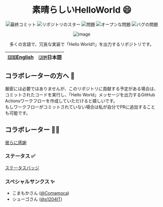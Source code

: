 <div align="center">

# 素晴らしいHelloWorld 😄

![最終コミット](https://img.shields.io/github/last-commit/HidemaruOwO/Awesome-HelloWorld?style=flat-square)
![リポジトリのスター](https://img.shields.io/github/stars/HidemaruOwO/Awesome-HelloWorld?style=flat-square)
![問題](https://img.shields.io/github/issues/HidemaruOwO/Awesome-HelloWorld?style=flat-square)
![オープンな問題](https://img.shields.io/github/issues-raw/HidemaruOwO/Awesome-HelloWorld?style=flat-square)
![バグの問題](https://img.shields.io/github/issues/HidemaruOwO/Awesome-HelloWorld/bug?style=flat-square)

![image](https://user-images.githubusercontent.com/82384920/222029138-9b381d88-044a-46f7-9faa-c74ff0e512ba.png)

多くの言語で、冗長な実装で「Hello World!!」を出力するリポジトリです。

</div>

<table>
  <thead>
    <tr>
      <th style="text-align:center"><a href="README.md">🇺🇸English</th>
      <th style="text-align:center">🇯🇵日本語</a></th>
    </tr>
  </thead>
</table>

## コラボレーターの方へ 🤝

厳密には必要ではありませんが、このリポジトリに貢献する予定がある場合は、コミットされたコードを実行し、「Hello World」メッセージを出力するGitHub Actionsワークフローを作成していただけると嬉しいです。  
もしワークフローがコミットされていない場合は私が自分でPRに追加することも可能です。

## コラボレーター 🙋‍♂️

[彼らに感謝](https://github.com/HidemaruOwO/Awesome-HelloWorld/tree/master/docs#contributors-%EF%B8%8F)

### ステータス ✅

[ステータスバッジ](https://github.com/HidemaruOwO/Awesome-HelloWorld/tree/master/docs#status-)


### スペシャルサンクス ✨

- こまもかさん ([@Comamoca](https://github.com/comamoca/))
- シューゴさん ([@s1204IT](https://github.com/s1204IT))
